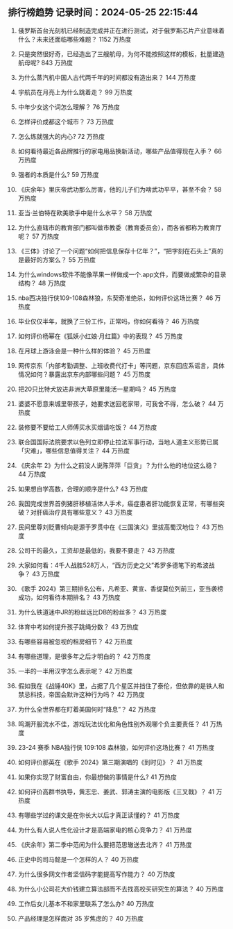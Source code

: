 
## 排行榜趋势 记录时间：2024-05-25 22:15:44
  
  1. 俄罗斯首台光刻机已经制造完成并正在进行测试，对于俄罗斯芯片产业意味着什么？未来还面临哪些难题？ 1152 万热度
    
  2. 只是突然很好奇，已经造出了三艘航母，为何不能按照这样的模板，批量建造航母呢? 843 万热度
    
  3. 为什么蒸汽机中国人古代两千年的时间都没有造出来？ 144 万热度
    
  4. 宇航员在月亮上为什么跳着走？ 99 万热度
    
  5. 中年少女这个词怎么理解？ 76 万热度
    
  6. 怎样评价成都这个城市？ 73 万热度
    
  7. 怎么练就强大的内心? 72 万热度
    
  8. 如何看待最近各品牌推行的家电用品换新活动，哪些产品值得现在入手？ 66 万热度
    
  9. 强者的本质是什么? 59 万热度
    
  10. 《庆余年》里庆帝武功那么厉害，他的儿子们为啥武功平平，甚至不会？ 58 万热度
    
  11. 亚当·兰伯特在欧美歌手中是什么水平？ 58 万热度
    
  12. 为什么直辖市的教育部门都叫做市教委（教育委员会），而各省都称为教育厅呢？ 57 万热度
    
  13. 《三体》讨论了一个问题“如何把信息保存十亿年？”，“把字刻在石头上”真的是最好的方案么？ 55 万热度
    
  14. 为什么windows软件不能像苹果一样做成一个.app文件，而要做成繁杂的目录结构？ 48 万热度
    
  15. nba西决独行侠109-108森林狼，东契奇准绝杀，如何评价这场比赛？ 46 万热度
    
  16. 毕业仅仅半年，就换了三份工作，正常吗，你如何看待？ 46 万热度
    
  17. 如何评价杨幂在《狐妖小红娘·月红篇》中的表现？ 45 万热度
    
  18. 在月球上游泳会是一种什么样的体验？ 45 万热度
    
  19. 网传京东「内部考勤调整、上班收费代打卡」等问题，京东回应系谣言，具体情况如何？暴露出京东内部哪些问题？ 45 万热度
    
  20. 把20只比特犬放进非洲大草原里能活一星期吗？ 45 万热度
    
  21. 婆婆不愿意来城里带孩子，她要求送回老家带，可我舍不得，怎么破？ 44 万热度
    
  22. 装修要不要给工人师傅买水买烟请吃饭？ 44 万热度
    
  23. 联合国国际法院要求以色列立即停止拉法军事行动，当地人道主义形势已属「灾难」，哪些信息值得关注？ 44 万热度
    
  24. 《庆余年 2》为什么之前没人说陈萍萍「巨贪」？为什么他的地位这么稳？ 44 万热度
    
  25. 如果想自学高数，合理的顺序是什么? 43 万热度
    
  26. 我国完成世界首例猪肝移植活体人手术，癌症患者肝功能恢复正常，有哪些突破？对肝癌治疗具有哪些意义？ 43 万热度
    
  27. 民间里尊刘贬曹倾向是源于罗贯中在《三国演义》里拔高蜀汉地位？ 43 万热度
    
  28. 公司干的最久，工资却是最低的，我要不要走？ 43 万热度
    
  29. 大家如何看：4千人战胜528万人，“西方历史之父”希罗多德笔下的希波战争？ 43 万热度
    
  30. 《歌手 2024》第三期排名公布，凡希亚、黄宣、香缇莫位列前三，亚当袭榜成功，如何看待本期排名？ 43 万热度
    
  31. 为什么铁道迷中JR的粉丝远比DB的粉丝多？ 43 万热度
    
  32. 体育中考如何提升孩子跳绳分数？ 43 万热度
    
  33. 有哪些容易被忽视的租房细节？ 42 万热度
    
  34. 有哪些道理，是很多年之后才明白的？ 42 万热度
    
  35. 一半的一半用汉字怎么表示呢？ 42 万热度
    
  36. 假如我在《战锤40K》里，占据了几个星区并挡住了泰伦，但依靠的是铁人和禁忌科技，帝国会默许这种行为吗？ 42 万热度
    
  37. 为什么全世界都在盯着美国何时“降息”？ 42 万热度
    
  38. 鸣潮开服流水不佳，游戏玩法优化和角色性别外观哪个负主要责任？ 41 万热度
    
  39. 23-24 赛季 NBA独行侠 109:108 森林狼，如何评价这场比赛？ 41 万热度
    
  40. 如何评价那英在《歌手 2024》第三期演唱的《到时见》？ 41 万热度
    
  41. 如果你实现了财富自由，你最想做的事情是什么? 41 万热度
    
  42. 如何评价高群书执导，黄志忠、姜武、郭涛主演的电影版《三叉戟》？ 41 万热度
    
  43. 有哪些学过的课文是在你长大以后才真正读懂的？ 41 万热度
    
  44. 为什么有人说人性化设计才是高端家电的核心竞争力？ 41 万热度
    
  45. 《庆余年》第二季中范闲为什么要把范思辙送去北齐？ 41 万热度
    
  46. 正史中的司马懿是一个怎样的人？ 40 万热度
    
  47. 为什么很多网文作者坚信码字能提高写作能力？ 40 万热度
    
  48. 为什么小公司花大价钱建立算法部而不去找高校买研究生的算法？ 40 万热度
    
  49. 工作后女儿基本不和家里联系了怎么办? 40 万热度
    
  50. 产品经理是怎样面对 35 岁焦虑的？ 40 万热度
    
